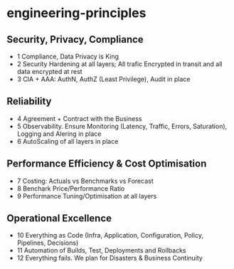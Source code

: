 # engineering-principles

## Security, Privacy, Compliance
- 1 Compliance, Data Privacy is King
- 2 Security Hardening at all layers; All trafic Encrypted in transit and all data encrypted at rest
- 3 CIA + AAA: AuthN, AuthZ (Least Privilege), Audit in place

## Reliability
- 4 Agreement + Contract with the Business
- 5 Observability. Ensure Monitoring (Latency, Traffic, Errors, Saturation), Logging and Alering in place
- 6 AutoScaling of all layers in place

## Performance Efficiency & Cost Optimisation
- 7 Costing: Actuals vs Benchmarks vs Forecast
- 8 Benchark Price/Performance Ratio
- 9 Performance Tuning/Optimisation at all layers

## Operational Excellence
- 10 Everything as Code (Infra, Application, Configuration, Policy, Pipelines, Decisions)
- 11 Automation of Builds, Test, Deployments and Rollbacks
- 12 Everything fails. We plan for Disasters & Business Continuity
